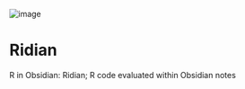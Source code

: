 ![image](https://github.com/user-attachments/assets/c3827f7d-fb69-4c09-8ddf-2afd396e50ba)


# Ridian
R in Obsidian: Ridian; R code evaluated within Obsidian notes
